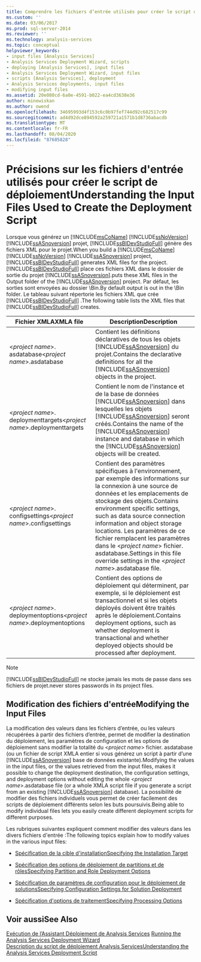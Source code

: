 ```yaml
---
title: Comprendre les fichiers d’entrée utilisés pour créer le script de déploiement | Microsoft Docs
ms.custom: ''
ms.date: 03/06/2017
ms.prod: sql-server-2014
ms.reviewer: ''
ms.technology: analysis-services
ms.topic: conceptual
helpviewer_keywords:
- input files [Analysis Services]
- Analysis Services Deployment Wizard, scripts
- deploying [Analysis Services], input files
- Analysis Services Deployment Wizard, input files
- scripts [Analysis Services], deployment
- Analysis Services deployments, input files
- modifying input files
ms.assetid: 20e080cd-6a0e-4591-b022-ea4cd3638e36
author: minewiskan
ms.author: owend
ms.openlocfilehash: 34695993d4f153c6c0b97fef744d92c682517c99
ms.sourcegitcommit: ad4d92dce894592a259721a1571b1d8736abacdb
ms.translationtype: MT
ms.contentlocale: fr-FR
ms.lasthandoff: 08/04/2020
ms.locfileid: "87605828"
---
```

# <a name="understanding-the-input-files-used-to-create-the-deployment-script"></a><span data-ttu-id="530cc-102">Précisions sur les fichiers d'entrée utilisés pour créer le script de déploiement</span><span class="sxs-lookup"><span data-stu-id="530cc-102">Understanding the Input Files Used to Create the Deployment Script</span></span>
  <span data-ttu-id="530cc-103">Lorsque vous générez un [!INCLUDE[msCoName](../../includes/msconame-md.md)] [!INCLUDE[ssNoVersion](../../includes/ssnoversion-md.md)] [!INCLUDE[ssASnoversion](../../includes/ssasnoversion-md.md)] projet, [!INCLUDE[ssBIDevStudioFull](../../includes/ssbidevstudiofull-md.md)] génère des fichiers XML pour le projet.</span><span class="sxs-lookup"><span data-stu-id="530cc-103">When you build a [!INCLUDE[msCoName](../../includes/msconame-md.md)] [!INCLUDE[ssNoVersion](../../includes/ssnoversion-md.md)] [!INCLUDE[ssASnoversion](../../includes/ssasnoversion-md.md)] project, [!INCLUDE[ssBIDevStudioFull](../../includes/ssbidevstudiofull-md.md)] generates XML files for the project.</span></span> [!INCLUDE[ssBIDevStudioFull](../../includes/ssbidevstudiofull-md.md)] <span data-ttu-id="530cc-104">place ces fichiers XML dans le dossier de sortie du projet [!INCLUDE[ssASnoversion](../../includes/ssasnoversion-md.md)].</span><span class="sxs-lookup"><span data-stu-id="530cc-104">puts these XML files in the Output folder of the [!INCLUDE[ssASnoversion](../../includes/ssasnoversion-md.md)] project.</span></span> <span data-ttu-id="530cc-105">Par défaut, les sorties sont envoyées au dossier \Bin.</span><span class="sxs-lookup"><span data-stu-id="530cc-105">By default output is out in the \Bin folder.</span></span> <span data-ttu-id="530cc-106">Le tableau suivant répertorie les fichiers XML que crée [!INCLUDE[ssBIDevStudioFull](../../includes/ssbidevstudiofull-md.md)] .</span><span class="sxs-lookup"><span data-stu-id="530cc-106">The following table lists the XML files that [!INCLUDE[ssBIDevStudioFull](../../includes/ssbidevstudiofull-md.md)] creates.</span></span>  
  
|<span data-ttu-id="530cc-107">Fichier XMLA</span><span class="sxs-lookup"><span data-stu-id="530cc-107">XMLA file</span></span>|<span data-ttu-id="530cc-108">Description</span><span class="sxs-lookup"><span data-stu-id="530cc-108">Description</span></span>|  
|---------------|-----------------|  
|<span data-ttu-id="530cc-109">\<*project name*>. asdatabase</span><span class="sxs-lookup"><span data-stu-id="530cc-109">\<*project name*>.asdatabase</span></span>|<span data-ttu-id="530cc-110">Contient les définitions déclaratives de tous les objets [!INCLUDE[ssASnoversion](../../includes/ssasnoversion-md.md)] du projet.</span><span class="sxs-lookup"><span data-stu-id="530cc-110">Contains the declarative definitions for all the [!INCLUDE[ssASnoversion](../../includes/ssasnoversion-md.md)] objects in the project.</span></span>|  
|<span data-ttu-id="530cc-111">\<*project name*>. deploymenttargets</span><span class="sxs-lookup"><span data-stu-id="530cc-111">\<*project name*>.deploymenttargets</span></span>|<span data-ttu-id="530cc-112">Contient le nom de l'instance et de la base de données [!INCLUDE[ssASnoversion](../../includes/ssasnoversion-md.md)] dans lesquelles les objets [!INCLUDE[ssASnoversion](../../includes/ssasnoversion-md.md)] seront créés.</span><span class="sxs-lookup"><span data-stu-id="530cc-112">Contains the name of the [!INCLUDE[ssASnoversion](../../includes/ssasnoversion-md.md)] instance and database in which the [!INCLUDE[ssASnoversion](../../includes/ssasnoversion-md.md)] objects will be created.</span></span>|  
|<span data-ttu-id="530cc-113">\<*project name*>. configsettings</span><span class="sxs-lookup"><span data-stu-id="530cc-113">\<*project name*>.configsettings</span></span>|<span data-ttu-id="530cc-114">Contient des paramètres spécifiques à l'environnement, par exemple des informations sur la connexion à une source de données et les emplacements de stockage des objets.</span><span class="sxs-lookup"><span data-stu-id="530cc-114">Contains environment specific settings, such as data source connection information and object storage locations.</span></span> <span data-ttu-id="530cc-115">Les paramètres de ce fichier remplacent les paramètres dans le \<*project name*> fichier. asdatabase.</span><span class="sxs-lookup"><span data-stu-id="530cc-115">Settings in this file override settings in the \<*project name*>.asdatabase file.</span></span>|  
|<span data-ttu-id="530cc-116">\<*project name*>. deploymentoptions</span><span class="sxs-lookup"><span data-stu-id="530cc-116">\<*project name*>.deploymentoptions</span></span>|<span data-ttu-id="530cc-117">Contient des options de déploiement qui déterminent, par exemple, si le déploiement est transactionnel et si les objets déployés doivent être traités après le déploiement.</span><span class="sxs-lookup"><span data-stu-id="530cc-117">Contains deployment options, such as whether deployment is transactional and whether deployed objects should be processed after deployment.</span></span>|  
  
> [!NOTE]  
>  [!INCLUDE[ssBIDevStudioFull](../../includes/ssbidevstudiofull-md.md)] <span data-ttu-id="530cc-118">ne stocke jamais les mots de passe dans ses fichiers de projet.</span><span class="sxs-lookup"><span data-stu-id="530cc-118">never stores passwords in its project files.</span></span>  
  
## <a name="modifying-the-input-files"></a><span data-ttu-id="530cc-119">Modification des fichiers d'entrée</span><span class="sxs-lookup"><span data-stu-id="530cc-119">Modifying the Input Files</span></span>  
 <span data-ttu-id="530cc-120">La modification des valeurs dans les fichiers d’entrée, ou les valeurs récupérées à partir des fichiers d’entrée, permet de modifier la destination du déploiement, les paramètres de configuration et les options de déploiement sans modifier la totalité du \<*project name*> fichier. asdatabase (ou un fichier de script XMLA entier si vous générez un script à partir d’une [!INCLUDE[ssASnoversion](../../includes/ssasnoversion-md.md)] base de données existante).</span><span class="sxs-lookup"><span data-stu-id="530cc-120">Modifying the values in the input files, or the values retrieved from the input files, makes it possible to change the deployment destination, the configuration settings, and deployment options without editing the whole \<*project name*>.asdatabase file (or a whole XMLA script file if you generate a script from an existing [!INCLUDE[ssASnoversion](../../includes/ssasnoversion-md.md)] database).</span></span> <span data-ttu-id="530cc-121">La possibilité de modifier des fichiers individuels vous permet de créer facilement des scripts de déploiement différents selon les buts poursuivis.</span><span class="sxs-lookup"><span data-stu-id="530cc-121">Being able to modify individual files lets you easily create different deployment scripts for different purposes.</span></span>  
  
 <span data-ttu-id="530cc-122">Les rubriques suivantes expliquent comment modifier des valeurs dans les divers fichiers d'entrée :</span><span class="sxs-lookup"><span data-stu-id="530cc-122">The following topics explain how to modify values in the various input files:</span></span>  
  
-   [<span data-ttu-id="530cc-123">Spécification de la cible d'installation</span><span class="sxs-lookup"><span data-stu-id="530cc-123">Specifying the Installation Target</span></span>](deployment-script-files-specifying-the-installation-target.md)  
  
-   [<span data-ttu-id="530cc-124">Spécification des options de déploiement de partitions et de rôles</span><span class="sxs-lookup"><span data-stu-id="530cc-124">Specifying Partition and Role Deployment Options</span></span>](deployment-script-files-partition-and-role-deployment-options.md)  
  
-   [<span data-ttu-id="530cc-125">Spécification de paramètres de configuration pour le déploiement de solutions</span><span class="sxs-lookup"><span data-stu-id="530cc-125">Specifying Configuration Settings for Solution Deployment</span></span>](deployment-script-files-solution-deployment-config-settings.md)  
  
-   [<span data-ttu-id="530cc-126">Spécification d'options de traitement</span><span class="sxs-lookup"><span data-stu-id="530cc-126">Specifying Processing Options</span></span>](deployment-script-files-specifying-processing-options.md)  
  
## <a name="see-also"></a><span data-ttu-id="530cc-127">Voir aussi</span><span class="sxs-lookup"><span data-stu-id="530cc-127">See Also</span></span>  
 <span data-ttu-id="530cc-128">[Exécution de l’Assistant Déploiement de Analysis Services](running-the-analysis-services-deployment-wizard.md) </span><span class="sxs-lookup"><span data-stu-id="530cc-128">[Running the Analysis Services Deployment Wizard](running-the-analysis-services-deployment-wizard.md) </span></span>  
 [<span data-ttu-id="530cc-129">Description du script de déploiement Analysis Services</span><span class="sxs-lookup"><span data-stu-id="530cc-129">Understanding the Analysis Services Deployment Script</span></span>](understanding-the-analysis-services-deployment-script.md)  
  
  
